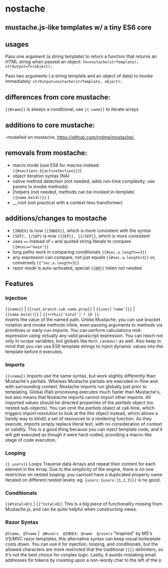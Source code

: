 # nostache
## mustache.js-like templates w/ a tiny ES6 core

## usages
Pass one argument (a string template) to return a function that returns an HTML string when passed an object:
`fn=nostache(strTemplate); 
strOutput=fn(object);`

Pass two arguments ( a string template and an object of data) to invoke immediately:
`strOutput=nostache(strTemplate, object);`


## differences from core mustache:
 `{{#name}}` is always a conditional, use `{{.name}}` to iterate arrays

## additions to core mustache:
 -modelled on mostache, https://github.com/rndme/mostache/, 

## removals from mostache:
* macro mode (use ES6 for macros instead:  `{{#sections.${activeSection}}}`)
* object iteration syntax (NA)
* native method detection (not needed, adds run-time complexity; use parens to invoke methods)
* |helpers  (not needed, methods can be invoked in-template `{{name.bold()}}` )
* __.root  (not practical with a context-less transformer)

## additions/changes to mostache
* `{INDEX}` is now `{{INDEX}}`, which is more consistent with the syntax
* `{SEP}, {/SEP}` is now `{{SEP}}, {{/SEP}}`, which is more consistent
* uses `==` instead of `=` and quoted string literals to compare  `{{#sec=="main"}}`
* long paths work in comparing conditionals  `{{#sec.a.length==3}}`
* any expression can compare, not just equals  `{{#sec.a.length>3}}` or, conversely  `{{^sec.a.length>3}}`
* razor mode is auto-activated, special `{{@@}}` token not needed


## Features

### Injection
`{{name}}` | `{{root.branch.sub.name.prop}}` | `{{user['name']}}` | `{{name.bold()}}` | `{{++this['total'] * 10 }}` <br />
Inserts the value of the named path. Unlike Mustache, you can use bracket notation and invoke methods inline, even passing arguments to methods via primitives or early-run _imports_. You can perform calculations mid-expression using virtually any valid javascript expression. You can reach not only in-scope variables, but globals like `Math.random()` as well. Also keep in mind that you can use ES6 template strings to inject dynamic values into the template before it executes.

### Imports
`{{>name}}`
Imports use the same syntax, but work slightly differently than Mustache's partials. Whereas Mustache partials are executed in-flow and with surrounding context, Nostache imports run globally just prior to templating. Global (flat) processing executes much faster than Mustache's, but also means that Nostache imports cannot import other imports. All imported values should be directed properties of the _partials_ object (no nested sub-objects). You can omit the _partials_ object at call-time, which triggers import resolution to look at the _this_ object instead, which allows a handy way to bind() a set of resources to a rendering function. As they execute, imports simply replace literal text, with no consideration of context or validity. This is a good thing because you can inject template code, and it will get executed as though it were hard-coded, providing a macro-like stage of code execution.


### Looping
`{{.users}}`
Loops Traverse data Arrays and repeat their content for each element in the Array.
Due to the simplicity of the engine, there is on one restriction on nested looping: you cannont have a duplicated property name iterated on different nested levels; eg. `{users:{users:[1,2,3]}}` is no good.


### Conditionals
`{{#total>0}}` | `{{^total>0}}`
This is a big piece of functionality missing from Mustache.js, and can be quite helpful when constructing views.


### Razor Syntax
`@lname, @fname` | ` @#users  @INDEX: @name  @/users`
"Inspired" by MS's VS/MVC razor templates, this alternative syntax can keep visual boilerplate costs down. You can use it for injection, looping, and conditionals, but the allowed characters are more restricted that the traditional `{{}}` delimiters, so it's not the best choice for conplex logic. Lastly, it avoids mistaking email addresses for tokens by insisting upon a non-wordy char to the left of the `@`.










